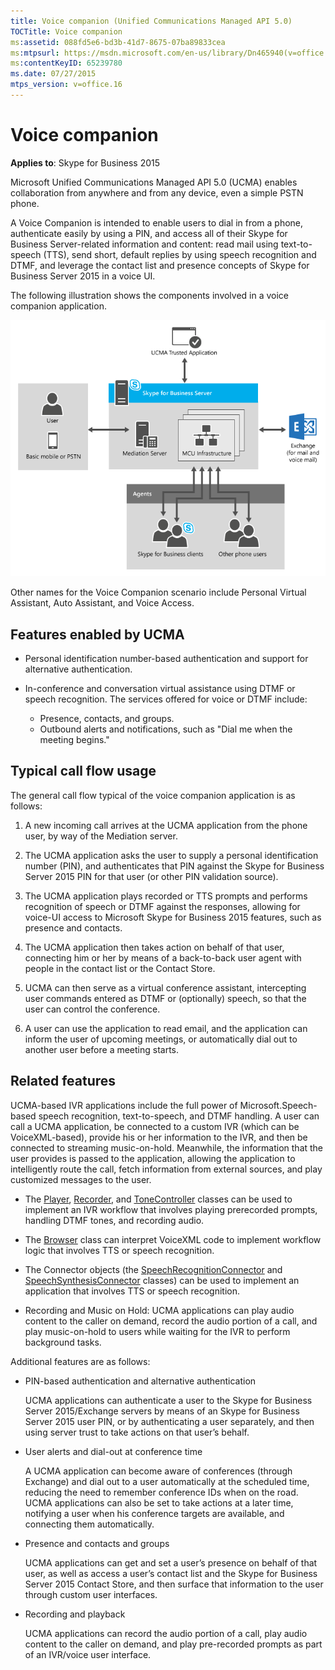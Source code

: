 ```yaml
---
title: Voice companion (Unified Communications Managed API 5.0)
TOCTitle: Voice companion
ms:assetid: 088fd5e6-bd3b-41d7-8675-07ba89833cea
ms:mtpsurl: https://msdn.microsoft.com/en-us/library/Dn465940(v=office.16)
ms:contentKeyID: 65239780
ms.date: 07/27/2015
mtps_version: v=office.16
---
```


# Voice companion

**Applies to**: Skype for Business 2015

Microsoft Unified Communications Managed API 5.0 (UCMA) enables collaboration from anywhere and from any device, even a simple PSTN phone.

A Voice Companion is intended to enable users to dial in from a phone, authenticate easily by using a PIN, and access all of their Skype for Business Server-related information and content: read mail using text-to-speech (TTS), send short, default replies by using speech recognition and DTMF, and leverage the contact list and presence concepts of Skype for Business Server 2015 in a voice UI.

The following illustration shows the components involved in a voice companion application.

![Personal virtual assistant details](images/Dn465940.UCMA-PVA2(Office.16).png "Personal virtual assistant details")

Other names for the Voice Companion scenario include Personal Virtual Assistant, Auto Assistant, and Voice Access.

## Features enabled by UCMA

- Personal identification number-based authentication and support for alternative authentication.

- In-conference and conversation virtual assistance using DTMF or speech recognition. The services offered for voice or DTMF include:
    
  - Presence, contacts, and groups.   
  - Outbound alerts and notifications, such as "Dial me when the meeting begins."

## Typical call flow usage

The general call flow typical of the voice companion application is as follows:

1.  A new incoming call arrives at the UCMA application from the phone user, by way of the Mediation server.

2.  The UCMA application asks the user to supply a personal identification number (PIN), and authenticates that PIN against the Skype for Business Server 2015 PIN for that user (or other PIN validation source).

3.  The UCMA application plays recorded or TTS prompts and performs recognition of speech or DTMF against the responses, allowing for voice-UI access to Microsoft Skype for Business 2015 features, such as presence and contacts.

4.  The UCMA application then takes action on behalf of that user, connecting him or her by means of a back-to-back user agent with people in the contact list or the Contact Store.

5.  UCMA can then serve as a virtual conference assistant, intercepting user commands entered as DTMF or (optionally) speech, so that the user can control the conference.

6.  A user can use the application to read email, and the application can inform the user of upcoming meetings, or automatically dial out to another user before a meeting starts.

## Related features

UCMA-based IVR applications include the full power of Microsoft.Speech-based speech recognition, text-to-speech, and DTMF handling. A user can call a UCMA application, be connected to a custom IVR (which can be VoiceXML-based), provide his or her information to the IVR, and then be connected to streaming music-on-hold. Meanwhile, the information that the user provides is passed to the application, allowing the application to intelligently route the call, fetch information from external sources, and play customized messages to the user.

- The [Player](https://docs.microsoft.com/dotnet/api/microsoft.rtc.collaboration.audiovideo.player?view=ucma-api), [Recorder](https://docs.microsoft.com/dotnet/api/microsoft.rtc.collaboration.audiovideo.recorder?view=ucma-api), and [ToneController](https://docs.microsoft.com/dotnet/api/microsoft.rtc.collaboration.audiovideo.tonecontroller?view=ucma-api) classes can be used to implement an IVR workflow that involves playing prerecorded prompts, handling DTMF tones, and recording audio.

- The [Browser](https://docs.microsoft.com/dotnet/api/microsoft.rtc.collaboration.audiovideo.voicexml.browser?view=ucma-voice) class can interpret VoiceXML code to implement workflow logic that involves TTS or speech recognition.

- The Connector objects (the [SpeechRecognitionConnector](https://docs.microsoft.com/dotnet/api/microsoft.rtc.collaboration.audiovideo.speechrecognitionconnector?view=ucma-api) and [SpeechSynthesisConnector](https://docs.microsoft.com/dotnet/api/microsoft.rtc.collaboration.audiovideo.speechsynthesisconnector?view=ucma-api) classes) can be used to implement an application that involves TTS or speech recognition.

- Recording and Music on Hold: UCMA applications can play audio content to the caller on demand, record the audio portion of a call, and play music-on-hold to users while waiting for the IVR to perform background tasks.

Additional features are as follows:

- PIN-based authentication and alternative authentication
    
  UCMA applications can authenticate a user to the Skype for Business Server 2015/Exchange servers by means of an Skype for Business Server 2015 user PIN, or by authenticating a user separately, and then using server trust to take actions on that user’s behalf.

- User alerts and dial-out at conference time
    
  A UCMA application can become aware of conferences (through Exchange) and dial out to a user automatically at the scheduled time, reducing the need to remember conference IDs when on the road. UCMA applications can also be set to take actions at a later time, notifying a user when his conference targets are available, and connecting them automatically.

- Presence and contacts and groups
    
  UCMA applications can get and set a user’s presence on behalf of that user, as well as access a user’s contact list and the Skype for Business Server 2015 Contact Store, and then surface that information to the user through custom user interfaces.

- Recording and playback
    
  UCMA applications can record the audio portion of a call, play audio content to the caller on demand, and play pre-recorded prompts as part of an IVR/voice user interface.

